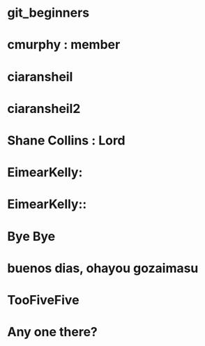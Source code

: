 # git_beginners
# cmurphy : member
# ciaransheil
# ciaransheil2
# Shane Collins : Lord
# EimearKelly:
# EimearKelly::
# Bye Bye
# buenos dias, ohayou gozaimasu
# TooFiveFive
# Any one there?
